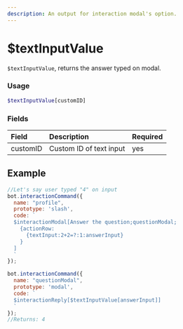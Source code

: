 ```yaml
---
description: An output for interaction modal's option.
---
```


# $textInputValue

`$textInputValue`, returns the answer typed on modal.

### Usage 

```php
$textInputValue[customID]
```

### Fields

| Field | Description | Required |
| :--- | :--- | :--- |
| customID | Custom ID of text input | yes |

## Example

```javascript
//Let's say user typed "4" on input
bot.interactionCommand({
  name: "profile", 
  prototype: 'slash',
  code: `
  $interactionModal[Answer the question;questionModal;
    {actionRow:
      {textInput:2+2=?:1:answerInput}
    }
  ]
  `
});

bot.interactionCommand({
  name: "questionModal",
  prototype: 'modal',
  code: `
  $interactionReply[$textInputValue[answerInput]]
  `
});
//Returns: 4
```
